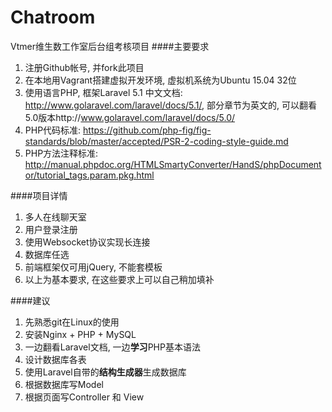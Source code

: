 Chatroom
=====
Vtmer维生数工作室后台组考核项目
####主要要求
1. 注册Github帐号, 并fork此项目
2. 在本地用Vagrant搭建虚拟开发环境, 虚拟机系统为Ubuntu 15.04 32位
3. 使用语言PHP, 框架Laravel 5.1 中文文档: http://www.golaravel.com/laravel/docs/5.1/, 部分章节为英文的, 可以翻看5.0版本http://www.golaravel.com/laravel/docs/5.0/
4. PHP代码标准: https://github.com/php-fig/fig-standards/blob/master/accepted/PSR-2-coding-style-guide.md
5. PHP方法注释标准: http://manual.phpdoc.org/HTMLSmartyConverter/HandS/phpDocumentor/tutorial_tags.param.pkg.html

####项目详情
1. 多人在线聊天室
2. 用户登录注册
3. 使用Websocket协议实现长连接
4. 数据库任选
5. 前端框架仅可用jQuery, 不能套模板
6. 以上为基本要求, 在这些要求上可以自己稍加填补

####建议
1. 先熟悉git在Linux的使用
2. 安装Nginx + PHP + MySQL
3. 一边翻看Laravel文档, 一边**学习**PHP基本语法
4. 设计数据库各表
5. 使用Laravel自带的**结构生成器**生成数据库
6. 根据数据库写Model
7. 根据页面写Controller 和 View